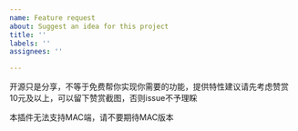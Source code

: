 ```yaml
---
name: Feature request
about: Suggest an idea for this project
title: ''
labels: ''
assignees: ''

---
```


开源只是分享，不等于免费帮你实现你需要的功能，提供特性建议请先考虑赞赏10元及以上，可以留下赞赏截图，否则issue不予理睬

本插件无法支持MAC端，请不要期待MAC版本
